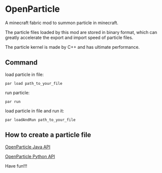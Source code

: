 # OpenParticle

A minecraft fabric mod to summon particle in minecraft.

The particle files loaded by this mod are stored in binary format, which can greatly accelerate the export and import
speed of particle files.

The particle kernel is made by C++ and has ultimate performance.

## Command

load particle in file:

```mcfunction
par load path_to_your_file
```

run particle:

```mcfunction
par run
```

load particle in file and run it:

```mcfunction
par loadAndRun path_to_your_file
```

## How to create a particle file

[OpenParticle Java API](https://github.com/Yancey2023/OpenParticleAPI)

[OpenParticle Python API](https://github.com/Yancey2023/OpenParticleAPI-py)

Have fun!!!